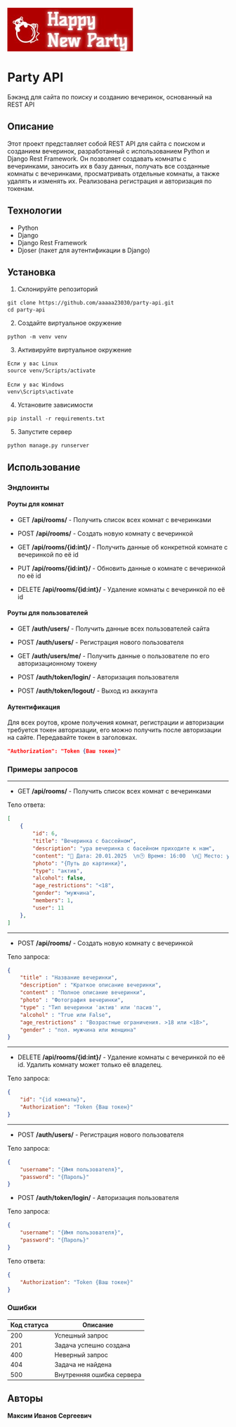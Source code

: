 ![Логотип проекта](images/logo.jpg)
# Party API
Бэкэнд для сайта по поиску и созданию вечеринок, основанный на REST API

## Описание
Этот проект представляет собой REST API для сайта с поиском и созданием вечеринок, разработанный с использованием Python и Django Rest Framework. Он позволяет создавать комнаты с вечеринками, заносить их в базу данных, получать все созданные комнаты с вечеринками, просматривать отдельные комнаты, а также удалять и изменять их. Реализована регистрация и авторизация по токенам.

## Технологии
- Python
- Django
- Django Rest Framework
- Djoser (пакет для аутентификации в Django)

## Установка
1. Склонируйте репозиторий
```commandline
git clone https://github.com/aaaaa23030/party-api.git
cd party-api
```
2. Создайте виртуальное окружение
```commandline
python -m venv venv
```

3. Активируйте виртуальное окружение
```
Если у вас Linux
source venv/Scripts/activate

Если у вас Windows
venv\Scripts\activate
```

4. Установите зависимости
```
pip install -r requirements.txt
```

5. Запустите сервер
```
python manage.py runserver
```

## Использование

### Эндпоинты

#### Роуты для комнат
- GET **/api/rooms/** - Получить список всех комнат с вечеринками
  
- POST **/api/rooms/** - Создать новую комнату с вечеринкой
  
- GET **/api/rooms/{id:int}/** - Получить данные об конкретной комнате с вечеринкой по её id

- PUT **/api/rooms/{id:int}/** - Обновить данные о комнате с вечеринкой по её id

- DELETE **/api/rooms/{id:int}/** - Удаление комнаты с вечеринкой по её id

#### Роуты для пользователей
- GET **/auth/users/** - Получить данные всех пользователей сайта
  
- POST **/auth/users/** - Регистрация нового пользователя

- GET **/auth/users/me/** -  Получить данные о пользователе по его авторизационному токену

- POST **/auth/token/login/** - Авторизация пользователя

- POST **/auth/token/logout/** - Выход из аккаунта

#### Аутентификация
Для всех роутов, кроме получения комнат, регистрации и авторизации требуется токен авторизации, его можно получить после авторизации на сайте. Передавайте токен в заголовках.

```json
"Authorization": "Token {Ваш токен}"
```

### Примеры запросов
____
- GET **/api/rooms/** - Получить список всех комнат с вечеринками

Тело ответа:
```json
[
    {
        "id": 6,
        "title": "Вечеринка с бассейном",
        "description": "ура вечеринка с басейном приходите к нам",
        "content": "📅 Дата: 20.01.2025  \n🕒 Время: 16:00  \n📍 Место: улица малышева\n\nЧто вас ждет на вечеринке? \n\nДжакузи",
        "photo": "{Путь до картинки}",
        "type": "актив",
        "alcohol": false,
        "age_restrictions": "<18",
        "gender": "мужчина",
        "members": 1,
        "user": 11
    },
]
```
_______
- POST **/api/rooms/** - Создать новую комнату с вечеринкой

Тело запроса:
```json
{
    "title" : "Название вечеринки",
    "description" : "Краткое описание вечеринки",
    "content" : "Полное описание вечеринки",
    "photo" : "Фотография вечеринки",
    "type" : "Тип вечеринки 'актив' или 'пасив'",
    "alcohol" : "True или False",
    "age_restrictions" : "Возрастные ограничения. >18 или <18>",
    "gender" : "пол. мужчина или женщина"
}
```

_______

- DELETE **/api/rooms/{id:int}/** - Удаление комнаты с вечеринкой по её id. Удалить комнату может только её владелец.

Тело запроса:
```json
{
    "id": "{id комнаты}",
    "Authorization": "Token {Ваш токен}"
}
```
________
- POST **/auth/users/** - Регистрация нового пользователя

Тело запроса:
```json
{
    "username": "{Имя пользователя}",
    "password": "{Пароль}"
}
```

- POST **/auth/token/login/** - Авторизация пользователя

Тело запроса:
```json
{
    "username": "{Имя пользователя}",
    "password": "{Пароль}"
}
```

Тело ответа:
```json
{
    "Authorization": "Token {Ваш токен}"
}
```



### Ошибки

| Код статуса | Описание                   |
|-------------|----------------------------|
| 200         | Успешный запрос            |
| 201         | Задача успешно создана     |
| 400         | Неверный запрос            |
| 404         | Задача не найдена          |
| 500         | Внутренняя ошибка сервера  |

## Авторы
**Максим Иванов Сергеевич**

